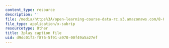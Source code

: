 ```yaml
---
content_type: resource
description: ''
file: /media/https%3A/open-learning-course-data-rc.s3.amazonaws.com/8-01sc-classical-mechanics-fall-2016/d9dc01f3f8765f91a97000f49a5a27ef_7Mv5hT1nugQ.vtt
file_type: application/x-subrip
resourcetype: Other
title: 3play caption file
uid: d9dc01f3-f876-5f91-a970-00f49a5a27ef
---
```

